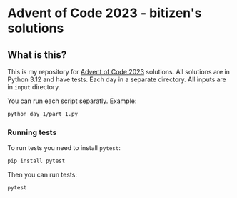 # Advent of Code 2023 - bitizen's solutions

## What is this?

This is my repository for [Advent of Code 2023](https://adventofcode.com/2023) solutions.
All solutions are in Python 3.12 and have tests. Each day in a separate directory. All inputs are in `input` directory.

You can run each script separatly. Example:

```bash
python day_1/part_1.py
```

### Running tests

To run tests you need to install `pytest`:

```bash
pip install pytest
```

Then you can run tests:

```bash
pytest
```